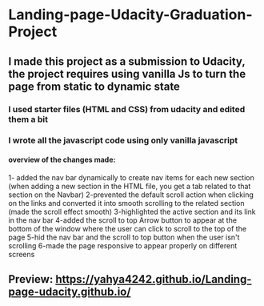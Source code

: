 # Landing-page-Udacity-Graduation-Project

## I made this project as a submission to Udacity, the project requires using vanilla Js to turn the page from static to dynamic state

### I used starter files (HTML and CSS) from udacity and edited them a bit
### I wrote all the javascript code using only vanilla javascript

#### overview of the changes made:
1- added the nav bar dynamically to create nav items for each new section (when adding a new section in the HTML file, you get a tab related to that section on the Navbar)
2-prevented the default scroll action when clicking on the links and converted it into smooth scrolling to the related section (made the scroll effect smooth)
3-highlighted the active section and its link in the nav bar
4-added the scroll to top Arrow button to appear at the bottom of the window where the user can click to scroll to the top of the page
5-hid the nav bar and the scroll to top button when the user isn't scrolling
6-made the page responsive to appear properly on different screens

## Preview:  https://yahya4242.github.io/Landing-page-udacity.github.io/
